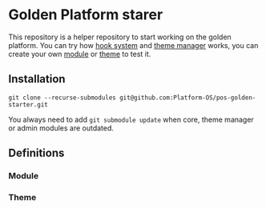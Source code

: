 # Golden Platform starer

This repository is a helper repository to start working on the golden platform. You can try how [hook system](https://github.com/Platform-OS/pos-module-core) and [theme manager](https://github.com/Platform-OS/pos-module-theme-manager) works, you can create your own [module](https://github.com/Platform-OS/pos-module-template) or [theme](https://github.com/Platform-OS/pos-theme-module-template) to test it.

## Installation

```
git clone --recurse-submodules git@github.com:Platform-OS/pos-golden-starter.git
```

You always need to add `git submodule update` when core, theme manager or admin modules are outdated.

## Definitions

### Module

### Theme
